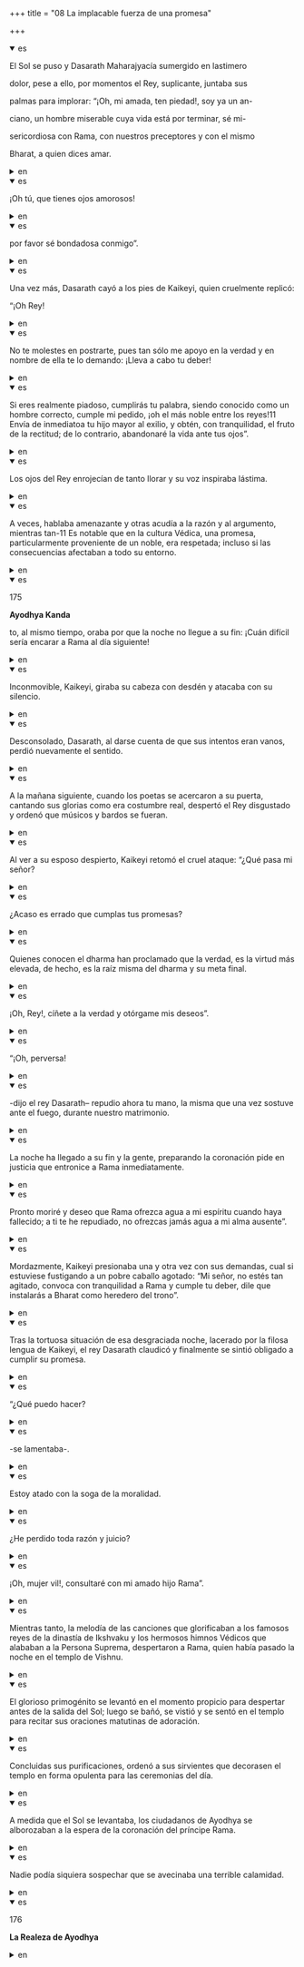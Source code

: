 +++
title = "08 La implacable fuerza de una promesa"

+++
<details open><summary>es</summary>

El Sol se puso y Dasarath Maharajyacía sumergido en lastimero 

dolor, pese a ello, por momentos el Rey, suplicante, juntaba sus 

palmas para implorar: “¡Oh, mi amada, ten piedad\!, soy ya un an-

ciano, un hombre miserable cuya vida está por terminar, sé mi-

sericordiosa con Rama, con nuestros preceptores y con el mismo 

Bharat, a quien dices amar.
</details>

<details><summary>en</summary>

The Sun was put and Dasasth Maharajyacía submerged in Lastimero

 pain, despite this, at times the king, supplicant, joined his

 palms to implore: “Oh, my beloved, have mercy \! I am already an an-

 Ciano, a miserable man whose life is about to end, be

 Seicordious with branch, with our preceptors and with the same

 Bharat, whom you say love.
</details>

<details open><summary>es</summary>

¡Oh tú, que tienes ojos amorosos\!
</details>

<details><summary>en</summary>

Oh you, you have loving eyes \!
</details>

<details open><summary>es</summary>

por favor sé bondadosa conmigo”.
</details>

<details><summary>en</summary>

Please be kind to me. ”
</details>

<details open><summary>es</summary>

Una vez más, Dasarath cayó a los pies de Kaikeyi, quien cruelmente replicó: 

“¡Oh Rey\!
</details>

<details><summary>en</summary>

Once again, Dasash fell at the foot of Kaikeyi, who cruelly replied:

 "Oh king \!
</details>

<details open><summary>es</summary>

No te molestes en postrarte, pues tan sólo me apoyo en la verdad y en nombre de ella te lo demando: ¡Lleva a cabo tu deber\!
</details>

<details><summary>en</summary>

Do not bother to prostrate, because I only support me in the truth and on behalf of it I demand it: carry out your duty \!
</details>

<details open><summary>es</summary>

Si eres realmente piadoso, cumplirás tu palabra, siendo conocido como un hombre correcto, cumple mi pedido, ¡oh el más noble entre los reyes\!11 Envía de inmediatoa tu hijo mayor al exilio, y obtén, con tranquilidad, el fruto de la rectitud; de lo contrario, abandonaré la vida ante tus ojos”.
</details>

<details><summary>en</summary>

If you are really pious, you will fulfill your word, being known as a right man, fulfill my order, oh the noblest among the kings \! 11 immediately send your son eldest to exile, and get, with peace of mind, the fruit of the rectitude; Otherwise, I will abandon life to your eyes. ”
</details>

<details open><summary>es</summary>

Los ojos del Rey enrojecían de tanto llorar y su voz inspiraba lástima.
</details>

<details><summary>en</summary>

The King's eyes reddened with so much crying and his voice inspired pity.
</details>

<details open><summary>es</summary>

A veces, hablaba amenazante y otras acudía a la razón y al argumento, mientras tan-11 Es notable que en la cultura Védica, una promesa, particularmente proveniente de un noble, era respetada; incluso si las consecuencias afectaban a todo su entorno.
</details>

<details><summary>en</summary>

Sometimes, he spoke threatening and sometimes he went to reason and the argument, while Tan-11 is remarkable that in the Vedic culture, a promise, particularly from a nobleman, was respected; even if the consequences affected their entire surroundings.
</details>

<details open><summary>es</summary>

175

**Ayodhya Kanda**

to, al mismo tiempo, oraba por que la noche no llegue a su fin: ¡Cuán difícil sería encarar a Rama al día siguiente\!
</details>

<details><summary>en</summary>

175

 ** Ayodhya Kanda **

 To, at the same time, he prayed because the night did not come to an end: how difficult it would be to face Rama the next day \!
</details>

<details open><summary>es</summary>

Inconmovible, Kaikeyi, giraba su cabeza con desdén y atacaba con su silencio.
</details>

<details><summary>en</summary>

Disabled, Kaikeyi, turned his head with disdain and attacked with his silence.
</details>

<details open><summary>es</summary>

Desconsolado, Dasarath, al darse cuenta de que sus intentos eran vanos, perdió nuevamente el sentido.
</details>

<details><summary>en</summary>

Deconsolated, Dasarath, realizing that his attempts were opening, lost the meaning again.
</details>

<details open><summary>es</summary>

A la mañana siguiente, cuando los poetas se acercaron a su puerta, cantando sus glorias como era costumbre real, despertó el Rey disgustado y ordenó que músicos y bardos se fueran.
</details>

<details><summary>en</summary>

The next morning, when the poets approached their door, singing their glories as was a real custom, the disgusted king woke up and ordered that musicians and bards leave.
</details>

<details open><summary>es</summary>

Al ver a su esposo despierto, Kaikeyi retomó el cruel ataque: “¿Qué pasa mi señor?
</details>

<details><summary>en</summary>

Seeing her awake husband, Kaikeyi resumed the cruel attack: “What is my Lord?
</details>

<details open><summary>es</summary>

¿Acaso es errado que cumplas tus promesas?
</details>

<details><summary>en</summary>

Is it wrong to fulfill your promises?
</details>

<details open><summary>es</summary>

Quienes conocen el dharma han proclamado que la verdad, es la virtud más elevada, de hecho, es la raíz misma del dharma y su meta final.
</details>

<details><summary>en</summary>

Those who know the Dharma have proclaimed that the truth is the highest virtue, in fact, it is the very root of the Dharma and its final goal.
</details>

<details open><summary>es</summary>

¡Oh, Rey\!, cíñete a la verdad y otórgame mis deseos”.
</details>

<details><summary>en</summary>

Oh, King \! Give it to the truth and set me my wishes. ”
</details>

<details open><summary>es</summary>

“¡Oh, perversa\!
</details>

<details><summary>en</summary>

"Oh, perverse \!
</details>

<details open><summary>es</summary>

-dijo el rey Dasarath– repudio ahora tu mano, la misma que una vez sostuve ante el fuego, durante nuestro matrimonio.
</details>

<details><summary>en</summary>

-said King Dasasth -I repudiate your hand now, the same one that once sustained before the fire, during our marriage.
</details>

<details open><summary>es</summary>

La noche ha llegado a su fin y la gente, preparando la coronación pide en justicia que entronice a Rama inmediatamente.
</details>

<details><summary>en</summary>

The night has come to an end and the people, preparing the coronation asks in justice that enthrons Rama immediately.
</details>

<details open><summary>es</summary>

Pronto moriré y deseo que Rama ofrezca agua a mi espíritu cuando haya fallecido; a ti te he repudiado, no ofrezcas jamás agua a mi alma ausente”.
</details>

<details><summary>en</summary>

Soon I will die and I want Rama to offer water to my spirit when he has died; I have repudiated you, never offer water to my absent soul. ”
</details>

<details open><summary>es</summary>

Mordazmente, Kaikeyi presionaba una y otra vez con sus demandas, cual si estuviese fustigando a un pobre caballo agotado: “Mi señor, no estés tan agitado, convoca con tranquilidad a Rama y cumple tu deber, dile que instalarás a Bharat como heredero del trono”.
</details>

<details><summary>en</summary>

Shuttingly, Kaikeyi pressed again and again with his demands, which if he were whipping a poor horse exhausted: “My lord, you are not so agitated, calls brave calmly and fulfill your duty, tell him that you will install Bharat as heir to the throne ”
</details>

<details open><summary>es</summary>

Tras la tortuosa situación de esa desgraciada noche, lacerado por la filosa lengua de Kaikeyi, el rey Dasarath claudicó y finalmente se sintió obligado a cumplir su promesa.
</details>

<details><summary>en</summary>

After the tortuous situation of that unfortunate night, lacerated by Kaikeyi's sharp language, King Dasrath Claudicó and finally felt forced to fulfill his promise.
</details>

<details open><summary>es</summary>

“¿Qué puedo hacer?
</details>

<details><summary>en</summary>

"What I can do?
</details>

<details open><summary>es</summary>

-se lamentaba-.
</details>

<details><summary>en</summary>

he lamented.
</details>

<details open><summary>es</summary>

Estoy atado con la soga de la moralidad.
</details>

<details><summary>en</summary>

I am tied with the rope of morality.
</details>

<details open><summary>es</summary>

¿He perdido toda razón y juicio?
</details>

<details><summary>en</summary>

Have I lost all right and judgment?
</details>

<details open><summary>es</summary>

¡Oh, mujer vil\!, consultaré con mi amado hijo Rama”.
</details>

<details><summary>en</summary>

Oh, vile woman \! I will consult with my beloved son Rama. ”
</details>

<details open><summary>es</summary>

Mientras tanto, la melodía de las canciones que glorificaban a los famosos reyes de la dinastía de Ikshvaku y los hermosos himnos Védicos que alababan a la Persona Suprema, despertaron a Rama, quien había pasado la noche en el templo de Vishnu.
</details>

<details><summary>en</summary>

Meanwhile, the melody of the songs that glorified the famous kings of the Ikshvaku dynasty and the beautiful Vedic hymns that praised the supreme person, woke up Rama, who had spent the night in the Vishnu temple.
</details>

<details open><summary>es</summary>

El glorioso primogénito se levantó en el momento propicio para despertar antes de la salida del Sol; luego se bañó, se vistió y se sentó en el templo para recitar sus oraciones matutinas de adoración.
</details>

<details><summary>en</summary>

The glorious firstborn rose at the right time to wake up before sunrise; Then he bathed, dressed and sat in the temple to recite his morning worship prayers.
</details>

<details open><summary>es</summary>

Concluidas sus purificaciones, ordenó a sus sirvientes que decorasen el templo en forma opulenta para las ceremonias del día.
</details>

<details><summary>en</summary>

Once its purifications were completed, it ordered its servants to decorate the temple opulently for the ceremonies of the day.
</details>

<details open><summary>es</summary>

A medida que el Sol se levantaba, los ciudadanos de Ayodhya se alborozaban a la espera de la coronación del príncipe Rama.
</details>

<details><summary>en</summary>

As the sun rose, the citizens of Ayodhya were rushed waiting for the coronation of Prince Rama.
</details>

<details open><summary>es</summary>

Nadie podía siquiera sospechar que se avecinaba una terrible calamidad.
</details>

<details><summary>en</summary>

No one could even suspect that a terrible calamity was coming.
</details>

<details open><summary>es</summary>

176

**La Realeza de Ayodhya**
</details>

<details><summary>en</summary>

176

 ** The royalty of Ayodhya **
</details>